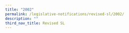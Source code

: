 ```yaml
---
title: "2002"
permalink: /legislative-notifications/revised-sl/2002/
description: ""
third_nav_title: Revised SL
---
```

